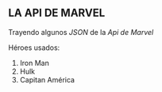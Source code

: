 ## LA API DE MARVEL

Trayendo algunos _JSON_ de la *Api de Marvel*

Héroes usados:
1. Iron Man
2. Hulk
3. Capitan América